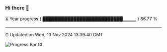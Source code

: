 ### Hi there 👋

⏳ Year progress { ██████████████████████████▁▁▁▁ } 86.77 %

---

⏰ Updated on Wed, 13 Nov 2024 13:39:40 GMT

![Progress Bar CI](https://github.com/IshwaranRudhara/GIT-ACTION/workflows/Progress%20Bar%20CI/badge.svg)
